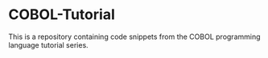 # COBOL-Tutorial
This is a repository containing code snippets from the COBOL programming language tutorial series.

